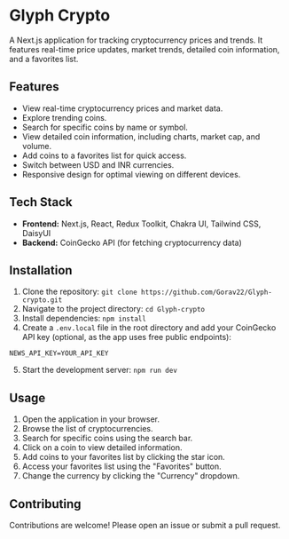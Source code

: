 # Glyph Crypto

A Next.js application for tracking cryptocurrency prices and trends.  It features real-time price updates, market trends, detailed coin information, and a favorites list.

## Features

* View real-time cryptocurrency prices and market data.
* Explore trending coins.
* Search for specific coins by name or symbol.
* View detailed coin information, including charts, market cap, and volume.
* Add coins to a favorites list for quick access.
* Switch between USD and INR currencies.
* Responsive design for optimal viewing on different devices.

## Tech Stack

* **Frontend:** Next.js, React, Redux Toolkit, Chakra UI, Tailwind CSS, DaisyUI
* **Backend:** CoinGecko API (for fetching cryptocurrency data)

## Installation

1. Clone the repository: `git clone https://github.com/Gorav22/Glyph-crypto.git`
2. Navigate to the project directory: `cd Glyph-crypto`
3. Install dependencies: `npm install`
4. Create a `.env.local` file in the root directory and add your CoinGecko API key (optional, as the app uses free public endpoints):

```
NEWS_API_KEY=YOUR_API_KEY
```

5. Start the development server: `npm run dev`

## Usage

1. Open the application in your browser.
2. Browse the list of cryptocurrencies.
3. Search for specific coins using the search bar.
4. Click on a coin to view detailed information.
5. Add coins to your favorites list by clicking the star icon.
6. Access your favorites list using the "Favorites" button.
7. Change the currency by clicking the "Currency" dropdown.


## Contributing

Contributions are welcome! Please open an issue or submit a pull request.
